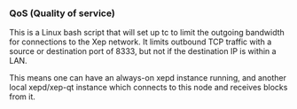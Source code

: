 ### QoS (Quality of service) ###

This is a Linux bash script that will set up tc to limit the outgoing bandwidth for connections to the Xep network. It limits outbound TCP traffic with a source or destination port of 8333, but not if the destination IP is within a LAN.

This means one can have an always-on xepd instance running, and another local xepd/xep-qt instance which connects to this node and receives blocks from it.
